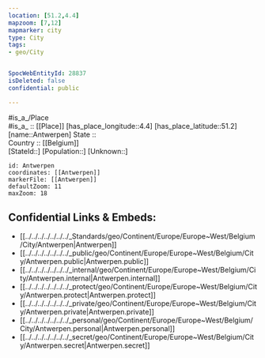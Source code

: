```yaml
---
location: [51.2,4.4] 
mapzoom: [7,12] 
mapmarker: city 
type: City
tags:
- geo/City


SpocWebEntityId: 28837
isDeleted: false
confidential: public

---
```

#is_a_/Place  
#is_a_ :: [[Place]] 
[has_place_longitude::4.4] 
[has_place_latitude::51.2] 
[name::Antwerpen] 
State ::  
Country :: [[Belgium]]  
[StateId::] 
[Population::] 
[Unknown::] 


```leaflet
id: Antwerpen
coordinates: [[Antwerpen]] 
markerFile: [[Antwerpen]] 
defaultZoom: 11 
maxZoom: 18
```


## Confidential Links & Embeds: 
- [[../../../../../../../_Standards/geo/Continent/Europe/Europe~West/Belgium/City/Antwerpen|Antwerpen]] 
- [[../../../../../../../_public/geo/Continent/Europe/Europe~West/Belgium/City/Antwerpen.public|Antwerpen.public]] 
- [[../../../../../../../_internal/geo/Continent/Europe/Europe~West/Belgium/City/Antwerpen.internal|Antwerpen.internal]] 
- [[../../../../../../../_protect/geo/Continent/Europe/Europe~West/Belgium/City/Antwerpen.protect|Antwerpen.protect]] 
- [[../../../../../../../_private/geo/Continent/Europe/Europe~West/Belgium/City/Antwerpen.private|Antwerpen.private]] 
- [[../../../../../../../_personal/geo/Continent/Europe/Europe~West/Belgium/City/Antwerpen.personal|Antwerpen.personal]] 
- [[../../../../../../../_secret/geo/Continent/Europe/Europe~West/Belgium/City/Antwerpen.secret|Antwerpen.secret]] 

